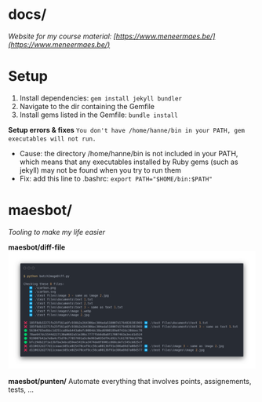 # docs/
*Website for my course material: [https://www.meneermaes.be/](https://www.meneermaes.be/)*

# Setup
1. Install dependencies: `gem install jekyll bundler`
2. Navigate to the dir containing the Gemfile
3. Install gems listed in the Gemfile: `bundle install`

**Setup errors & fixes**
`You don't have /home/hanne/bin in your PATH, gem executables will not run.`
- Cause: the directory /home/hanne/bin is not included in your PATH, which means that any executables installed by Ruby gems (such as jekyll) may not be found when you try to run them
- Fix: add this line to .bashrc: `export PATH="$HOME/bin:$PATH"`

# maesbot/
*Tooling to make my life easier*

**maesbot/diff-file**
![diff-fileTerminal output](readme/carbon.png)

**maesbot/punten/**
Automate everything that involves points, assignements, tests, ...
